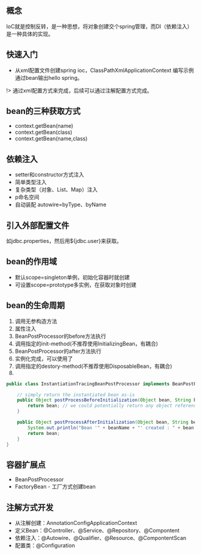 ## 概念
IoC就是控制反转，是一种思想，将对象创建交个spring管理，而DI（依赖注入）是一种具体的实现。

## 快速入门
* 从xml配置文件创建spring ioc，ClassPathXmlApplicationContext
编写示例通过bean输出hello spring。

!> 通过xml配置方式来完成，后续可以通过注解配置方式完成。


## bean的三种获取方式
* context.getBean(name)
* context.getBean(class)
* context.getBean(name,class)

## 依赖注入
* setter和constructor方式注入
* 简单类型注入
* 复杂类型（对象、List、Map）注入
* p命名空间
* 自动装配 autowire=byType、byName

## 引入外部配置文件
如jdbc.properties，然后用${jdbc.user}来获取。

## bean的作用域
* 默认scope=singleton单例，初始化容器时就创建
* 可设置scope=prototype多实例，在获取对象时创建

## bean的生命周期
1. 调用无参构造方法
2. 属性注入
3. BeanPostProcessor的before方法执行
4. 调用指定的init-method(不推荐使用InitializingBean，有耦合)
5. BeanPostProcessor的after方法执行
6. 实例化完成，可以使用了
7. 调用指定的destory-method(不推荐使用DisposableBean，有耦合)
8. 

``` java
public class InstantiationTracingBeanPostProcessor implements BeanPostProcessor {

	// simply return the instantiated bean as-is
	public Object postProcessBeforeInitialization(Object bean, String beanName) {
		return bean; // we could potentially return any object reference here...
	}

	public Object postProcessAfterInitialization(Object bean, String beanName) {
		System.out.println("Bean '" + beanName + "' created : " + bean.toString());
		return bean;
	}
}
```

## 容器扩展点
* BeanPostProcessor
* FactoryBean - 工厂方式创建bean

## 注解方式开发
* 从注解创建：AnnotationConfigApplicationContext
* 定义Bean：@Controller、@Service、@Repository、@Compontent
* 依赖注入：@Autowire、@Qualifier、@Resource、@CompontentScan
* 配置类：@Configuration